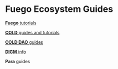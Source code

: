 # Fuego Ecosystem Guides

[<b>Fuego</b> tutorials](https://github.com/usexfg/Guides/wiki)

[<b>COLD</b> guides and tutorials](https://github.com/usexfg/COLD-DAO/wiki)

[<b>COLD DAO</b> guides](https://github.com/usexfg/COLD-DAO/wiki)

[<b>DIGM</b> info](https://bitcointalk.org/index.php?topic=5285130.msg55474706#msg55474706)

<b>Para</b> guides
